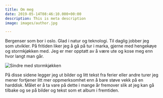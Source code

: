 ```yaml
---
title: Om meg
date: 2019-05-14T08:46:10.000+00:00
description: This is meta description
image: images/author.jpg

---
```

Bergenser som bor i oslo. Glad i natur og teknologi. Til daglig jobber jeg som utvikler. På fritiden liker jeg å gå på tur i marka, gjerne med hengekøye og stormkjøkken med. Jeg er mer opptatt av å være ute og kose meg enn hvor langt man går.

![Sindre med stormkjøkken](https://res.cloudinary.com/meraki-images/image/upload/v1588531506/meraki/author2_smndsq.jpg)

På disse sidene legger jeg ut bilder og litt tekst fra ferier eller andre turer jeg mener fortjener litt mer oppmerksomhet enn å bare støve vekk på en harddisk. Målet er å ta vare på dette i mange år fremover slik at jeg kan gå tilbake og se på bilder og tekst som et album i fremtiden.